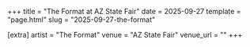 +++
title = "The Format at AZ State Fair"
date = 2025-09-27
template = "page.html"
slug = "2025-09-27-the-format"

[extra]
artist = "The Format"
venue = "AZ State Fair"
venue_url = ""
+++
